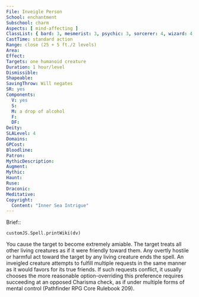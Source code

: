 ```yaml
---
File: Inveigle Person
School: enchantment
Subschool: charm
Aspects: [ mind-affecting ]
ClassList: { bard: 3, mesmerist: 3, psychic: 3, sorcerer: 4, wizard: 4, witch: 4 }
CastTime: standard action
Range: close (25 + 5 ft./2 levels)
Area: 
Effect: 
Targets: one humanoid creature
Duration: 1 hour/level
Dismissible: 
Shapeable: 
SavingThrow: Will negates
SR: yes
Components:
  V: yes
  S: 
  M: a drop of alcohol
  F: 
  DF: 
Deity: 
SLALevel: 4
Domains: 
GPCost: 
Bloodline: 
Patron: 
MythicDescription: 
Augment: 
Mythic: 
Haunt: 
Ruse: 
Draconic: 
Meditative: 
Copyright:
  Content: "Inner Sea Intrigue"
---
```

Brief:: 

```dataviewjs
customJS.Spell.printWiki(dv)
```

You cause the target to become extremely amiable. The target treats all other living creatures as if it were friendly toward them. Any overtly hostile or harmful act toward the target by any living creature ends the spell.  An inveigled creature attempts to fulfill multiple requests in the same manner as it would favors for its true friends. If such requests conflict, it usually chooses the more reasonable option-overriding this preference requires succeeding at an opposed Charisma check, as if under multiple forms of mental control (Pathfinder RPG Core Rulebook 209).

